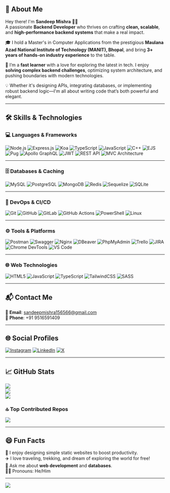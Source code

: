 ## 💫 About Me

Hey there! I'm **Sandeep Mishra** 🙋‍♂️  
A passionate **Backend Developer** who thrives on crafting **clean, scalable**, and **high-performance backend systems** that make a real impact.

🎓 I hold a Master's in Computer Applications from the prestigious **Maulana Azad National Institute of Technology (MANIT), Bhopal**, and bring **3+ years of hands-on industry experience** to the table.

🚀 I’m a **fast learner** with a love for exploring the latest in tech. I enjoy **solving complex backend challenges**, optimizing system architecture, and pushing boundaries with modern technologies.

💡 Whether it's designing APIs, integrating databases, or implementing robust backend logic—I'm all about writing code that’s both powerful and elegant.

---

## 🛠️ Skills & Technologies

### 💻 Languages & Frameworks  
![Node.js](https://img.shields.io/badge/Node.js-339933?style=for-the-badge&logo=nodedotjs&logoColor=white) ![Express.js](https://img.shields.io/badge/Express.js-404D59?style=for-the-badge&logo=express&logoColor=white) ![Koa](https://img.shields.io/badge/Koa-33333D?style=for-the-badge&logo=koajs&logoColor=white) ![TypeScript](https://img.shields.io/badge/TypeScript-007ACC?style=for-the-badge&logo=typescript&logoColor=white) ![JavaScript](https://img.shields.io/badge/JavaScript-F7DF1E?style=for-the-badge&logo=javascript&logoColor=black) ![C++](https://img.shields.io/badge/C++-00599C?style=for-the-badge&logo=c%2B%2B&logoColor=white) ![EJS](https://img.shields.io/badge/EJS-B4CA65?style=for-the-badge&logo=ejs&logoColor=black) ![Pug](https://img.shields.io/badge/Pug-A86454?style=for-the-badge&logo=pug&logoColor=white) ![Apollo GraphQL](https://img.shields.io/badge/Apollo_GraphQL-311C87?style=for-the-badge&logo=apollo-graphql&logoColor=white) ![JWT](https://img.shields.io/badge/JWT-000000?style=for-the-badge&logo=jsonwebtokens&logoColor=white) ![REST API](https://img.shields.io/badge/REST-FF6C37?style=for-the-badge&logo=rest&logoColor=white) ![MVC Architecture](https://img.shields.io/badge/MVC-4A90E2?style=for-the-badge&logo=architecture&logoColor=white)

---

### 🗄️ Databases & Caching  
![MySQL](https://img.shields.io/badge/MySQL-4479A1?style=for-the-badge&logo=mysql&logoColor=white) ![PostgreSQL](https://img.shields.io/badge/PostgreSQL-316192?style=for-the-badge&logo=postgresql&logoColor=white) ![MongoDB](https://img.shields.io/badge/MongoDB-4EA94B?style=for-the-badge&logo=mongodb&logoColor=white) ![Redis](https://img.shields.io/badge/Redis-DC382D?style=for-the-badge&logo=redis&logoColor=white) ![Sequelize](https://img.shields.io/badge/Sequelize-52B0E7?style=for-the-badge&logo=sequelize&logoColor=white) ![SQLite](https://img.shields.io/badge/SQLite-07405E?style=for-the-badge&logo=sqlite&logoColor=white)

---

### 🔧 DevOps & CI/CD  
![Git](https://img.shields.io/badge/Git-F05032?style=for-the-badge&logo=git&logoColor=white) ![GitHub](https://img.shields.io/badge/GitHub-181717?style=for-the-badge&logo=github&logoColor=white) ![GitLab](https://img.shields.io/badge/GitLab-FC6D26?style=for-the-badge&logo=gitlab&logoColor=white) ![GitHub Actions](https://img.shields.io/badge/GitHub%20Actions-2088FF?style=for-the-badge&logo=githubactions&logoColor=white) ![PowerShell](https://img.shields.io/badge/PowerShell-5391FE?style=for-the-badge&logo=powershell&logoColor=white) ![Linux](https://img.shields.io/badge/Linux-FCC624?style=for-the-badge&logo=linux&logoColor=black)

---

### ⚙️ Tools & Platforms  
![Postman](https://img.shields.io/badge/Postman-FF6C37?style=for-the-badge&logo=postman&logoColor=white) ![Swagger](https://img.shields.io/badge/Swagger-85EA2D?style=for-the-badge&logo=swagger&logoColor=black) ![Nginx](https://img.shields.io/badge/Nginx-009639?style=for-the-badge&logo=nginx&logoColor=white) ![DBeaver](https://img.shields.io/badge/DBeaver-372923?style=for-the-badge&logo=dbeaver&logoColor=white) ![PhpMyAdmin](https://img.shields.io/badge/PhpMyAdmin-6C78AF?style=for-the-badge&logo=phpmyadmin&logoColor=white) ![Trello](https://img.shields.io/badge/Trello-026AA7?style=for-the-badge&logo=trello&logoColor=white) ![JIRA](https://img.shields.io/badge/JIRA-0052CC?style=for-the-badge&logo=jira&logoColor=white) ![Chrome DevTools](https://img.shields.io/badge/Chrome_DevTools-4285F4?style=for-the-badge&logo=googlechrome&logoColor=white) ![VS Code](https://img.shields.io/badge/VS_Code-007ACC?style=for-the-badge&logo=visualstudiocode&logoColor=white)

---

### 🌐 Web Technologies  
![HTML5](https://img.shields.io/badge/HTML5-E34F26?style=for-the-badge&logo=html5&logoColor=white) ![JavaScript](https://img.shields.io/badge/JavaScript-F7DF1E?style=for-the-badge&logo=javascript&logoColor=black) ![TypeScript](https://img.shields.io/badge/TypeScript-007ACC?style=for-the-badge&logo=typescript&logoColor=white) ![TailwindCSS](https://img.shields.io/badge/TailwindCSS-38B2AC?style=for-the-badge&logo=tailwind-css&logoColor=white) ![SASS](https://img.shields.io/badge/SASS-CC6699?style=for-the-badge&logo=sass&logoColor=white)

---

## 📬 Contact Me  
📧 **Email**: [sandeepmishra156566@gmail.com](mailto:sandeepmishra156566@gmail.com)  
📱 **Phone**: +91 9516591409  

---

## 🌐 Social Profiles  
[![Instagram](https://img.shields.io/badge/Instagram-%23E4405F.svg?logo=Instagram&logoColor=white)](https://instagram.com/sandeeep_mishra_) [![LinkedIn](https://img.shields.io/badge/LinkedIn-%230077B5.svg?logo=linkedin&logoColor=white)](https://linkedin.com/in/sandeepmishra156566) [![X](https://img.shields.io/badge/X-black.svg?logo=X&logoColor=white)](https://x.com/SANDEEP50448451) 

---

## 📈 GitHub Stats  
![](https://github-readme-stats.vercel.app/api?username=sandy0280&theme=dark&hide_border=false&include_all_commits=true&count_private=true)  
![](https://nirzak-streak-stats.vercel.app/?user=sandy0280&theme=dark&hide_border=false)  
![](https://github-readme-stats.vercel.app/api/top-langs/?username=sandy0280&theme=dark&hide_border=false&layout=compact)

### 🔝 Top Contributed Repos  
![](https://github-contributor-stats.vercel.app/api?username=sandy0280&limit=5&theme=dark&combine_all_yearly_contributions=true)

---

## 😄 Fun Facts  
🌱 I enjoy designing simple static websites to boost productivity.  
✈️ I love traveling, trekking, and dream of exploring the world for free!  
💬 Ask me about **web development** and **databases**.  
👨‍💻 Pronouns: He/Him

---

[![](https://visitcount.itsvg.in/api?id=sandy0280&icon=0&color=1)](https://visitcount.itsvg.in)


